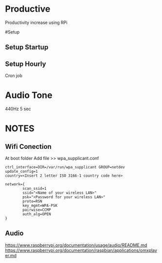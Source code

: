 # Productive
Productivity increase using RPi

#Setup

## Setup Startup



## Setup Hourly
Cron job


# Audio Tone
440Hz 5 sec


# NOTES
## Wifi Conection
At boot folder
	Add file >> wpa_supplicant.conf
```
ctrl_interface=DIR=/var/run/wpa_supplicant GROUP=netdev
update_config=1
country=<Insert 2 letter ISO 3166-1 country code here>

network={
        scan_ssid=1
        ssid="<Name of your wireless LAN>"
        psk="<Password for your wireless LAN>"
        proto=RSN
        key_mgmt=WPA-PSK
        pairwise=CCMP
        auth_alg=OPEN
}
```

## Audio
https://www.raspberrypi.org/documentation/usage/audio/README.md
https://www.raspberrypi.org/documentation/raspbian/applications/omxplayer.md

## 

